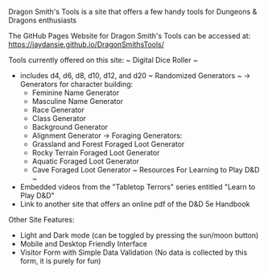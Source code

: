 Dragon Smith's Tools is a site that offers a few handy tools for Dungeons & Dragons enthusiasts

The GitHub Pages Website for Dragon Smith's Tools can be accessed at:
https://jaydansie.github.io/DragonSmithsTools/ 

Tools currently offered on this site:
~ Digital Dice Roller ~
  - includes d4, d6, d8, d10, d12, and d20
~ Randomized Generators ~
  -> Generators for character building:
      - Feminine Name Generator
      - Masculine Name Generator
      - Race Generator
      - Class Generator
      - Background Generator
      - Alignment Generator
  -> Foraging Generators:
      - Grassland and Forest Foraged Loot Generator
      - Rocky Terrain Foraged Loot Generator
      - Aquatic Foraged Loot Generator
      - Cave Foraged Loot Generator
~ Resources For Learning to Play D&D ~
  - Embedded videos from the "Tabletop Terrors" series entitled "Learn to Play D&D"
  - Link to another site that offers an online pdf of the D&D 5e Handbook

Other Site Features:
  - Light and Dark mode (can be toggled by pressing the sun/moon button)
  - Mobile and Desktop Friendly Interface
  - Visitor Form with Simple Data Validation
      (No data is collected by this form, it is purely for fun)
